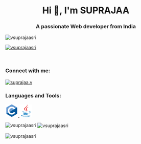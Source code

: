 <h1 align="center">Hi 👋, I'm SUPRAJAA</h1>
<h3 align="center">A passionate Web developer from India</h3>

<p align="left"> <img src="https://komarev.com/ghpvc/?username=vsuprajaasri&label=Profile%20views&color=0e75b6&style=flat" alt="vsuprajaasri" /> </p>

<p align="left"> <a href="https://github.com/ryo-ma/github-profile-trophy"><img src="https://github-profile-trophy.vercel.app/?username=vsuprajaasri" alt="vsuprajaasri" /></a> </p>

<p align="left"> <a href="https://twitter.com/" target="blank"><img src="https://img.shields.io/twitter/follow/?logo=twitter&style=for-the-badge" alt="" /></a> </p>

<h3 align="left">Connect with me:</h3>
<p align="left">
<a href="https://linkedin.com/in/suprajaa.v" target="blank"><img align="center" src="https://raw.githubusercontent.com/rahuldkjain/github-profile-readme-generator/master/src/images/icons/Social/linked-in-alt.svg" alt="suprajaa.v" height="30" width="40" /></a>
</p>

<h3 align="left">Languages and Tools:</h3>
<p align="left"> <a href="https://www.cprogramming.com/" target="_blank" rel="noreferrer"> <img src="https://raw.githubusercontent.com/devicons/devicon/master/icons/c/c-original.svg" alt="c" width="40" height="40"/> </a> <a href="https://www.java.com" target="_blank" rel="noreferrer"> <img src="https://raw.githubusercontent.com/devicons/devicon/master/icons/java/java-original.svg" alt="java" width="40" height="40"/> </a> </p>

<p><img align="left" src="https://github-readme-stats.vercel.app/api/top-langs?username=vsuprajaasri&show_icons=true&locale=en&layout=compact" alt="vsuprajaasri" /></p>

<p>&nbsp;<img align="center" src="https://github-readme-stats.vercel.app/api?username=vsuprajaasri&show_icons=true&locale=en" alt="vsuprajaasri" /></p>

<p><img align="center" src="https://github-readme-streak-stats.herokuapp.com/?user=vsuprajaasri&" alt="vsuprajaasri" /></p>
